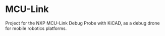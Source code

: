 # MCU-Link

Project for the NXP MCU-Link Debug Probe with KiCAD, as a debug drone for mobile robotics platforms.

